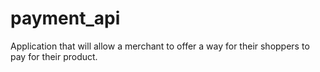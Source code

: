 # payment_api
Application that will allow a merchant to offer a way for their shoppers to pay for their product.
